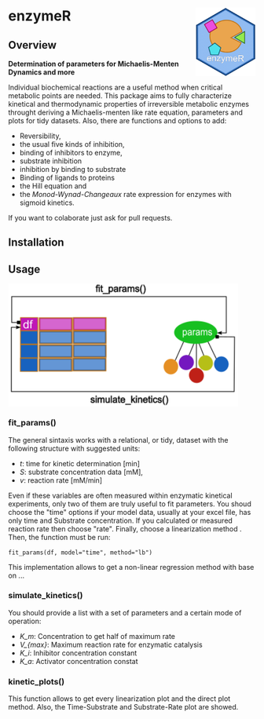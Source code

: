 # enzymeR <a href="https://github.com/silvertaqman/enzymeR"><img src="man/figures/enzymeR.png" align="right" height="140" /></a>

## Overview

**Determination of parameters for Michaelis-Menten Dynamics and more**

Individual biochemical reactions are a useful method when critical metabolic points are needed. This package aims to fully characterize kinetical and thermodynamic properties of irreversible metabolic enzymes throught deriving a Michaelis-menten like rate equation, parameters and plots for tidy datasets. Also, there are functions and options to add:

- Reversibility,
- the usual five kinds of inhibition,
- binding of inhibitors to enzyme,
- substrate inhibition
- inhibition by binding to substrate
- Binding of ligands to proteins
- the Hill equation and
- the *Monod-Wynad-Changeaux* rate expression for enzymes with sigmoid kinetics. 

If you want to colaborate just ask for pull requests.

## Installation

## Usage

<a href="https://github.com/silvertaqman/enzymeR"><img src="man/figures/howto.png" align="center" height="250" /></a>

### fit_params()

The general sintaxis works with a relational, or tidy, dataset with the following structure with suggested units:

- *t*: time for kinetic determination [min]
- *S*: substrate concentration data [mM],
- *v*: reaction rate [mM/min]

Even if these variables are often measured within enzymatic kinetical experiments, only two of them are truly useful to fit parameters. You shoud choose the "time" options if your model data, usually at your excel file, has only time and Substrate concentration. If you calculated or measured reaction rate then choose "rate". Finally, choose a linearization method . Then, the function must be run:
```
fit_params(df, model="time", method="lb")
```
This implementation allows to get a non-linear regression method with base on ... 

### simulate_kinetics()
You should provide a list with a set of parameters and a certain mode of operation:
- *K_m*: Concentration to get half of maximum rate
- *V_{max}*: Maximum reaction rate for enzymatic catalysis
- *K_i*: Inhibitor concentration constant
- *K_a*: Activator concentration constat

### kinetic_plots()
This function allows to get every linearization plot and the direct plot method. Also, the Time-Substrate and Substrate-Rate plot are showed.
